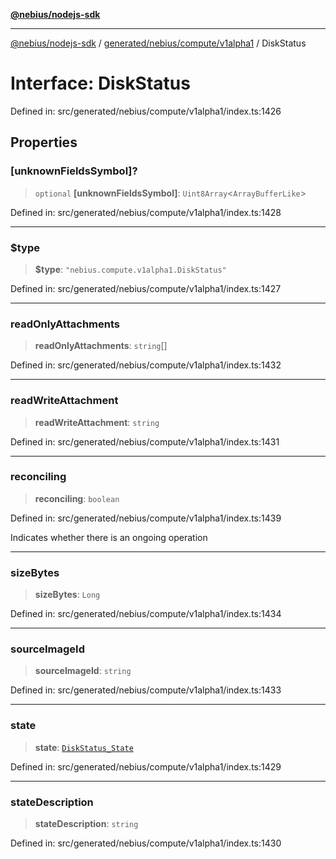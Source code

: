 [**@nebius/nodejs-sdk**](../../../../../README.md)

***

[@nebius/nodejs-sdk](../../../../../README.md) / [generated/nebius/compute/v1alpha1](../README.md) / DiskStatus

# Interface: DiskStatus

Defined in: src/generated/nebius/compute/v1alpha1/index.ts:1426

## Properties

### \[unknownFieldsSymbol\]?

> `optional` **\[unknownFieldsSymbol\]**: `Uint8Array`\<`ArrayBufferLike`\>

Defined in: src/generated/nebius/compute/v1alpha1/index.ts:1428

***

### $type

> **$type**: `"nebius.compute.v1alpha1.DiskStatus"`

Defined in: src/generated/nebius/compute/v1alpha1/index.ts:1427

***

### readOnlyAttachments

> **readOnlyAttachments**: `string`[]

Defined in: src/generated/nebius/compute/v1alpha1/index.ts:1432

***

### readWriteAttachment

> **readWriteAttachment**: `string`

Defined in: src/generated/nebius/compute/v1alpha1/index.ts:1431

***

### reconciling

> **reconciling**: `boolean`

Defined in: src/generated/nebius/compute/v1alpha1/index.ts:1439

Indicates whether there is an ongoing operation

***

### sizeBytes

> **sizeBytes**: `Long`

Defined in: src/generated/nebius/compute/v1alpha1/index.ts:1434

***

### sourceImageId

> **sourceImageId**: `string`

Defined in: src/generated/nebius/compute/v1alpha1/index.ts:1433

***

### state

> **state**: [`DiskStatus_State`](../type-aliases/DiskStatus_State.md)

Defined in: src/generated/nebius/compute/v1alpha1/index.ts:1429

***

### stateDescription

> **stateDescription**: `string`

Defined in: src/generated/nebius/compute/v1alpha1/index.ts:1430
